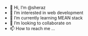 - 👋 Hi, I’m @sheraz
- 👀 I’m interested in web development
- 🌱 I’m currently learning MEAN stack
- 💞️ I’m looking to collaborate on 
- 📫 How to reach me ...

<!---
sherazp995/sherazp995 is a ✨ special ✨ repository because its `README.md` (this file) appears on your GitHub profile.
You can click the Preview link to take a look at your changes.
--->

